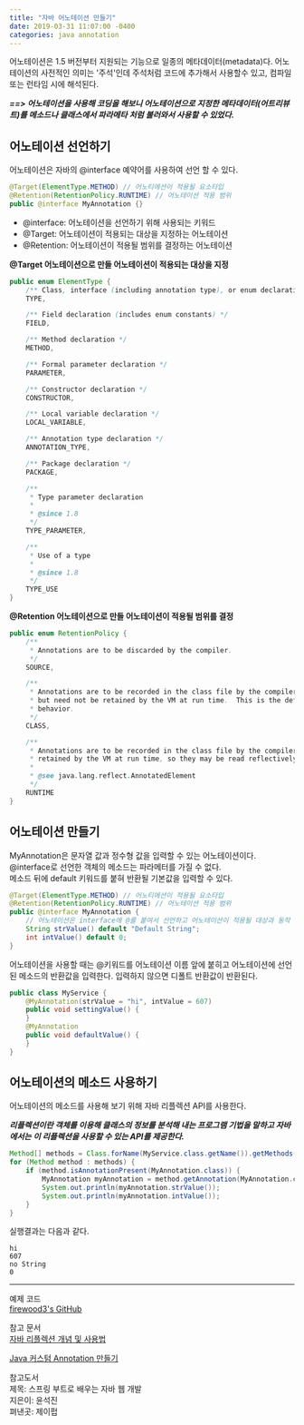 ```yaml
---
title: "자바 어노테이션 만들기"
date: 2019-03-31 11:07:00 -0400
categories: java annotation
---
```


어노테이션은 1.5 버전부터 지원되는 기능으로 일종의 메타데이터(metadata)다. 어노테이션의 사전적인 의미는 '주석'인데 주석처럼 코드에 추가해서 사용할수 있고, 컴파일 또는 런타임 시에 해석된다.


***==> 어노테이션을 사용해 코딩을 해보니 어노테이션으로 지정한 메타데이터(어트리뷰트)를 메소드나 클래스에서 파라메타 처럼 불러와서 사용할 수 있었다.***

## 어노테이션 선언하기
어노테이션은 자바의 @interface 예약어를 사용하여 선언 할 수 있다.

```java
@Target(ElementType.METHOD) // 어노티에션이 적용될 요소타입
@Retention(RetentionPolicy.RUNTIME) // 어노테이션 적용 범위
public @interface MyAnnotation {}
```
- @interface: 어노테이션을 선언하기 위해 사용되는 키워드
- @Target: 어노테이션이 적용되는 대상을 지정하는 어노테이션
- @Retention: 어노테이션이 적용될 범위를 결정하는 어노테이션

**@Target 어노테이션으로 만들 어노테이션이 적용되는 대상을 지정**
```java
public enum ElementType {
    /** Class, interface (including annotation type), or enum declaration */
    TYPE,

    /** Field declaration (includes enum constants) */
    FIELD,

    /** Method declaration */
    METHOD,

    /** Formal parameter declaration */
    PARAMETER,

    /** Constructor declaration */
    CONSTRUCTOR,

    /** Local variable declaration */
    LOCAL_VARIABLE,

    /** Annotation type declaration */
    ANNOTATION_TYPE,

    /** Package declaration */
    PACKAGE,

    /**
     * Type parameter declaration
     *
     * @since 1.8
     */
    TYPE_PARAMETER,

    /**
     * Use of a type
     *
     * @since 1.8
     */
    TYPE_USE
}
```


**@Retention 어노테이션으로 만들 어노테이션이 적용될 범위를 결정**
```java
public enum RetentionPolicy {
    /**
     * Annotations are to be discarded by the compiler.
     */
    SOURCE,

    /**
     * Annotations are to be recorded in the class file by the compiler
     * but need not be retained by the VM at run time.  This is the default
     * behavior.
     */
    CLASS,

    /**
     * Annotations are to be recorded in the class file by the compiler and
     * retained by the VM at run time, so they may be read reflectively.
     *
     * @see java.lang.reflect.AnnotatedElement
     */
    RUNTIME
}
```

## 어노테이션 만들기
MyAnnotation은 문자열 값과 정수형 값을 입력할 수 있는 어노테이션이다.  
@interface로 선언한 객체의 메소드는 파라메터를 가질 수 없다.  
메소드 뒤에 default 키워드를 붙혀 반환될 기본값을 입력할 수 있다.

```java
@Target(ElementType.METHOD) // 어노티에션이 적용될 요소타입
@Retention(RetentionPolicy.RUNTIME) // 어노테이션 적용 범위
public @interface MyAnnotation {
    // 어노테이션은 interface에 @를 붙여서 선언하고 어노테이션이 적용될 대상과 동작 방식을 지정할 수 있다.
    String strValue() default "Default String";
    int intValue() default 0;
}
```

어노테이션을 사용할 때는 @키워드를 어노테이션 이름 앞에 붙히고 어노테이션에 선언된 메소드의 반환값을 입력한다. 입력하지 않으면 디폴트 반환값이 반환된다.

```java
public class MyService {
    @MyAnnotation(strValue = "hi", intValue = 607)
    public void settingValue() {
    }
    @MyAnnotation
    public void defaultValue() {
    }
}
```

## 어노테이션의 메소드 사용하기
어노테이션의 메소드를 사용해 보기 위해 자바 리플렉션 API를 사용한다.

***리플렉션이란 객체를 이용해 클래스의 정보를 분석해 내는 프로그램 기법을 말하고 자바에서는 이 리플렉션을 사용할 수 있는 API를 제공한다.***

```java
Method[] methods = Class.forName(MyService.class.getName()).getMethods();
for (Method method : methods) {
    if (method.isAnnotationPresent(MyAnnotation.class)) {
        MyAnnotation myAnnotation = method.getAnnotation(MyAnnotation.class);
        System.out.println(myAnnotation.strValue());
        System.out.println(myAnnotation.intValue());
    }
}
```

실행결과는 다음과 같다.
```code
hi
607
no String
0
```

***
예제 코드  
[firewood3's GitHub](https://github.com/firewood3/spring/tree/master/springboot-annotations/java-create-annotation)

참고 문서  
[자바 리플렉션 개념 및 사용법](https://gyrfalcon.tistory.com/entry/Java-Reflection)

[Java 커스텀 Annotation 만들기](https://medium.com/@ggikko/java-%EC%BB%A4%EC%8A%A4%ED%85%80-annotation-436253f395ad)

참고도서  
제목: 스프링 부트로 배우는 자바 웹 개발  
지은이: 윤석진  
펴낸곳: 제이펍  

